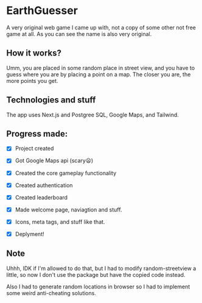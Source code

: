 # EarthGuesser
A very original web game I came up with, not a copy of some other not free game at all. As you can see the name is also very original.

## How it works?
Umm, you are placed in some random place in street view, and you have to guess where you are by placing a point on a map. The closer you are, the more points you get.

## Technologies and stuff
The app uses Next.js and Postgree SQL, Google Maps, and Tailwind.

## Progress made:
- [x] Project created
- [x] Got Google Maps api (scary😦)
- [x] Created the core gameplay functionality
- [x] Created authentication
- [x] Created leaderboard
- [x] Made welcome page, naviagtion and stuff.
- [x] Icons, meta tags, and stuff like that.
- [x] Deplyment!


## Note

Uhhh, IDK if I'm allowed to do that, but I had to modify random-streetview a little, so now I don't use the package but have the copied code instead.

Also I had to generate random locations in browser so I had to implement some
weird anti-cheating solutions.